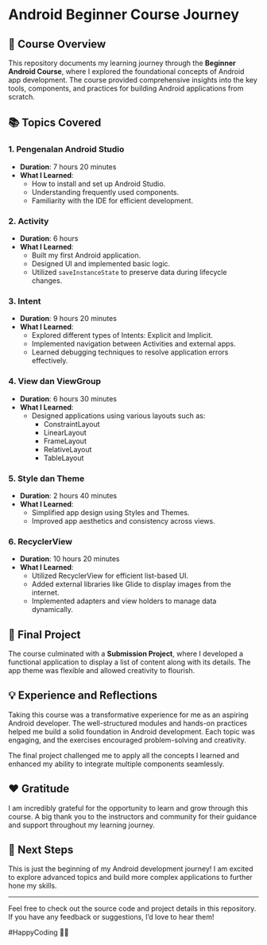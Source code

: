 # Android Beginner Course Journey  

## 📝 Course Overview  
This repository documents my learning journey through the **Beginner Android Course**, where I explored the foundational concepts of Android app development. The course provided comprehensive insights into the key tools, components, and practices for building Android applications from scratch.  

## 📚 Topics Covered  

### 1. **Pengenalan Android Studio**  
   - **Duration**: 7 hours 20 minutes  
   - **What I Learned**:  
     - How to install and set up Android Studio.  
     - Understanding frequently used components.  
     - Familiarity with the IDE for efficient development.  

### 2. **Activity**  
   - **Duration**: 6 hours  
   - **What I Learned**:  
     - Built my first Android application.  
     - Designed UI and implemented basic logic.  
     - Utilized `saveInstanceState` to preserve data during lifecycle changes.  

### 3. **Intent**  
   - **Duration**: 9 hours 20 minutes  
   - **What I Learned**:  
     - Explored different types of Intents: Explicit and Implicit.  
     - Implemented navigation between Activities and external apps.  
     - Learned debugging techniques to resolve application errors effectively.  

### 4. **View dan ViewGroup**  
   - **Duration**: 6 hours 30 minutes  
   - **What I Learned**:  
     - Designed applications using various layouts such as:  
       - ConstraintLayout  
       - LinearLayout  
       - FrameLayout  
       - RelativeLayout  
       - TableLayout  

### 5. **Style dan Theme**  
   - **Duration**: 2 hours 40 minutes  
   - **What I Learned**:  
     - Simplified app design using Styles and Themes.  
     - Improved app aesthetics and consistency across views.  

### 6. **RecyclerView**  
   - **Duration**: 10 hours 20 minutes  
   - **What I Learned**:  
     - Utilized RecyclerView for efficient list-based UI.  
     - Added external libraries like Glide to display images from the internet.  
     - Implemented adapters and view holders to manage data dynamically.  

## 🎯 Final Project  
The course culminated with a **Submission Project**, where I developed a functional application to display a list of content along with its details. The app theme was flexible and allowed creativity to flourish.  

## 💡 Experience and Reflections  
Taking this course was a transformative experience for me as an aspiring Android developer. The well-structured modules and hands-on practices helped me build a solid foundation in Android development. Each topic was engaging, and the exercises encouraged problem-solving and creativity.  

The final project challenged me to apply all the concepts I learned and enhanced my ability to integrate multiple components seamlessly.  

## ❤️ Gratitude  
I am incredibly grateful for the opportunity to learn and grow through this course. A big thank you to the instructors and community for their guidance and support throughout my learning journey.  

## 🚀 Next Steps  
This is just the beginning of my Android development journey! I am excited to explore advanced topics and build more complex applications to further hone my skills.  

---

Feel free to check out the source code and project details in this repository. If you have any feedback or suggestions, I’d love to hear them!  

#HappyCoding 🚀✨  
